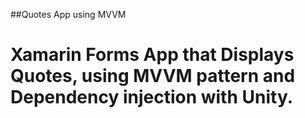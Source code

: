 ##Quotes App using MVVM

# Xamarin Forms App that Displays Quotes, using MVVM pattern and Dependency injection with Unity. 
